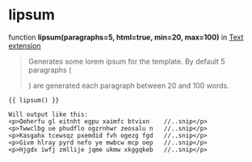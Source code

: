 lipsum
======

function **lipsum(paragraphs=5, html=true, min=20, max=100)** in [Text extension](../Text.md)

> Generates some lorem ipsum for the template.
> By default 5 paragraphs (<p>) are generated each paragraph between 20 and 100 words.

``` jinja
{{ lipsum() }}
```

```
Will output like this:
<p>Qeherfu gl eitnht egpu xaimfc btvixn    //..snip</p>
<p>Twwclbg ue phudflo ogzrnhwr zeosalu n   //..snip</p>
<p>Kasgahx tcewsqz pxemdid fvh ogezg fgd   //..snip</p>
<p>Givm hlray pyrd nefo ye mwbcw mcp oep   //..snip</p>
<p>Hjgdx iwfj zmllije jqme ukmw xkggqkeb   //..snip</p>
```
